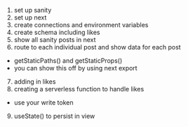 1. set up sanity
2. set up next
3. create connections and environment variables
4. create schema including likes
5. show all sanity posts in next
6. route to each individual post and show data for each post

- getStaticPaths() and getStaticProps()
- you can show this off by using next export

7. adding in likes
8. creating a serverless function to handle likes

- use your write token

9. useState() to persist in view
